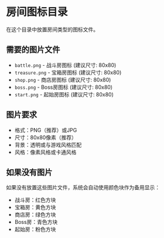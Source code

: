# 房间图标目录

在这个目录中放置房间类型的图标文件。

## 需要的图片文件

- `battle.png` - 战斗房图标 (建议尺寸: 80x80)
- `treasure.png` - 宝箱房图标 (建议尺寸: 80x80)
- `shop.png` - 商店房图标 (建议尺寸: 80x80)
- `boss.png` - Boss房图标 (建议尺寸: 80x80)
- `start.png` - 起始房图标 (建议尺寸: 80x80)

## 图片要求

- 格式：PNG（推荐）或JPG
- 尺寸：80x80像素（推荐）
- 背景：透明或与游戏风格匹配
- 风格：像素风格或卡通风格

## 如果没有图片

如果没有放置这些图片文件，系统会自动使用颜色块作为备用显示：
- 战斗房：红色方块
- 宝箱房：黄色方块
- 商店房：绿色方块
- Boss房：青色方块
- 起始房：粉色方块 
